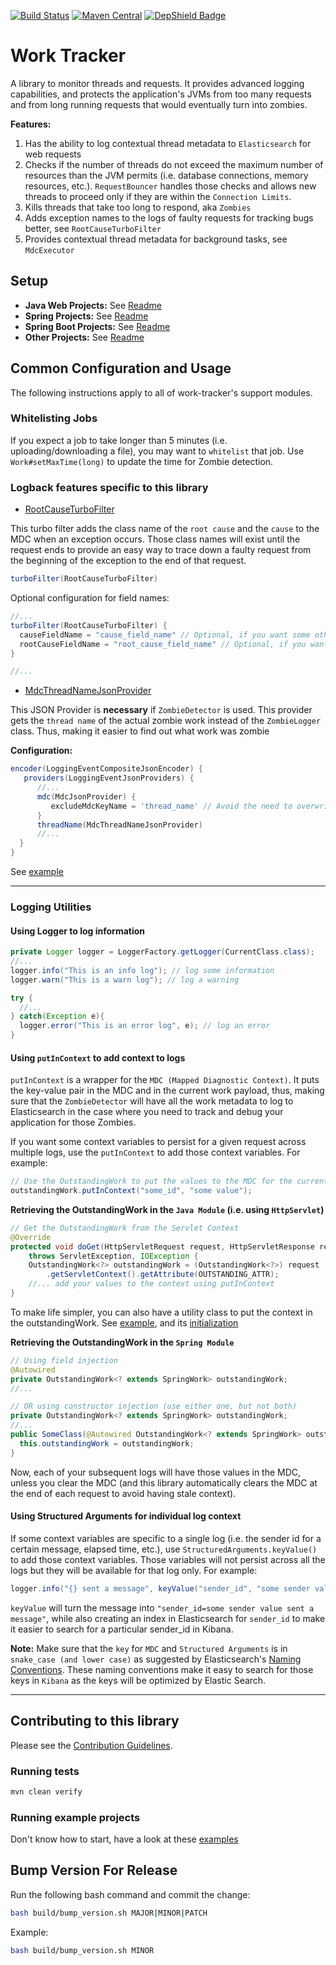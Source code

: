 [![Build Status](https://travis-ci.org/JohnDeere/work-tracker.svg?branch=master)](https://travis-ci.org/JohnDeere/work-tracker)
[![Maven Central](https://maven-badges.herokuapp.com/maven-central/com.deere.isg.work-tracker/work-tracker/badge.svg)](https://maven-badges.herokuapp.com/maven-central/com.deere.isg.work-tracker/work-tracker)
[![DepShield Badge](https://depshield.sonatype.org/badges/JohnDeere/work-tracker/depshield.svg)](https://depshield.github.io)

# Work Tracker
A library to monitor threads and requests. It provides advanced logging capabilities, and protects the application's JVMs from too many requests and from long running requests that would eventually turn into zombies.

**Features:**
1. Has the ability to log contextual thread metadata to `Elasticsearch` for web requests
2. Checks if the number of threads do not exceed the maximum number of
resources than the JVM permits (i.e. database connections, memory resources, etc.). `RequestBouncer` handles those checks
and allows new threads to proceed only if they are within the `Connection Limits`.  
3. Kills threads that take too long to respond, aka `Zombies`
4. Adds exception names to the logs of faulty requests for tracking bugs better, see `RootCauseTurboFilter`
5. Provides contextual thread metadata for background tasks, see `MdcExecutor`

## Setup
- **Java Web Projects:** See [Readme](./work-tracker-servlet)
- **Spring Projects:** See [Readme](./work-tracker-spring)
- **Spring Boot Projects:** See [Readme](./work-tracker-spring-boot)
- **Other Projects:** See [Readme](./work-tracker-core)

## Common Configuration and Usage
The following instructions apply to all of work-tracker's support modules.

### Whitelisting Jobs
If you expect a job to take longer than 5 minutes (i.e. uploading/downloading a file), you may want to `whitelist` that job. Use `Work#setMaxTime(long)` to update the time for Zombie detection.

### Logback features specific to this library
- [RootCauseTurboFilter](./work-tracker-core/src/main/java/com/deere/isg/worktracker/RootCauseTurboFilter.java)

This turbo filter adds the class name of the `root cause` and the `cause` to the MDC when an exception occurs. Those class names will exist until the request ends to provide an easy way to trace down a faulty request from the beginning of the exception to the end of that request.
```groovy
turboFilter(RootCauseTurboFilter)
```

Optional configuration for field names:
```groovy
//...
turboFilter(RootCauseTurboFilter) {
  causeFieldName = "cause_field_name" // Optional, if you want some other value for causeFieldName
  rootCauseFieldName = "root_cause_field_name" // Optional, if you want some other value for rootCauseFieldName
}

//...
```

- [MdcThreadNameJsonProvider](./work-tracker-core/src/main/java/com/deere/isg/worktracker/MdcThreadNameJsonProvider.java)

This JSON Provider is **necessary** if `ZombieDetector` is used. This provider gets the `thread name` of the actual zombie work instead of the `ZombieLogger` class. Thus, making it easier to find out what work was zombie

**Configuration:**
```groovy
encoder(LoggingEventCompositeJsonEncoder) {
   providers(LoggingEventJsonProviders) {
      //...
      mdc(MdcJsonProvider) {
         excludeMdcKeyName = 'thread_name' // Avoid the need to overwrite by threadName()
      }
      threadName(MdcThreadNameJsonProvider)
      //...
  }
}
```

See [example](./work-tracker-examples/java-example/src/main/resources/logback.groovy)

---

### Logging Utilities
#### Using Logger to log information
```java
private Logger logger = LoggerFactory.getLogger(CurrentClass.class);
//...
logger.info("This is an info log"); // log some information
logger.warn("This is a warn log"); // log a warning

try {
  //...
} catch(Exception e){
  logger.error("This is an error log", e); // log an error
}
```

#### Using `putInContext` to add context to logs
`putInContext` is a wrapper for the `MDC (Mapped Diagnostic Context)`. It puts the key-value pair in the MDC and in the current work payload, thus, making sure that the `ZombieDetector` will have all the work metadata to log to Elasticsearch in the case where you need to track and debug your application for those Zombies.

If you want some context variables to persist for a given request across multiple logs, use the `putInContext` to add those context variables. For example:
```java
// Use the OutstandingWork to put the values to the MDC for the current work
outstandingWork.putInContext("some_id", "some value");
```

**Retrieving the OutstandingWork in the `Java Module` (i.e. using `HttpServlet`)**
```java
// Get the OutstandingWork from the Servlet Context
@Override
protected void doGet(HttpServletRequest request, HttpServletResponse response)
    throws ServletException, IOException {
    OutstandingWork<?> outstandingWork = (OutstandingWork<?>) request
        .getServletContext().getAttribute(OUTSTANDING_ATTR);
    //... add your values to the context using putInContext
}
```

To make life simpler, you can also have a utility class to put the context in the outstandingWork. See [example](./work-tracker-examples/java-example/src/main/java/com/deere/example/MDC.java), and its [initialization](./work-tracker-examples/java-example/src/main/java/com/deere/example/WorkTrackerContextListener.java#)

**Retrieving the OutstandingWork in the `Spring Module`**
```java
// Using field injection
@Autowired
private OutstandingWork<? extends SpringWork> outstandingWork;
//...
```
```java
// OR using constructor injection (use either one, but not both)
private OutstandingWork<? extends SpringWork> outstandingWork;
//...
public SomeClass(@Autowired OutstandingWork<? extends SpringWork> outstandingWork) {
  this.outstandingWork = outstandingWork;
}
```

Now, each of your subsequent logs will have those values in the MDC, unless you clear the MDC (and this library automatically clears the MDC at the end of each request to avoid having stale context).

#### Using Structured Arguments for individual log context
If some context variables are specific to a single log (i.e. the sender id for a certain message, elapsed time, etc.), use `StructuredArguments.keyValue()` to add those context variables. Those variables will not persist across all the logs but they will be available for that log only. For example:
```java
logger.info("{} sent a message", keyValue("sender_id", "some sender value"));
```

`keyValue` will turn the message into `"sender_id=some sender value sent a message"`, while also creating an index in Elasticsearch for `sender_id` to make it easier to search for a particular sender_id in Kibana.

**Note:** Make sure that the `key` for `MDC` and `Structured Arguments` is in `snake_case (and lower case)` as suggested by Elasticsearch's [Naming Conventions](https://www.elastic.co/guide/en/beats/devguide/current/event-conventions.html). These naming conventions make it easy to search for those keys in `Kibana` as the keys will be optimized by Elastic Search.


---

## Contributing to this library
Please see the [Contribution Guidelines](./.github/CONTRIBUTING.md).

### Running tests
```bash
mvn clean verify
```

### Running example projects
Don't know how to start, have a look at these [examples](./work-tracker-examples)


## Bump Version For Release
Run the following bash command and commit the change:
```bash
bash build/bump_version.sh MAJOR|MINOR|PATCH
```   

Example:
```bash
bash build/bump_version.sh MINOR
```
